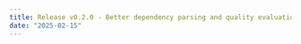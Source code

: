 ```yaml
---
title: Release v0.2.0 - Better dependency parsing and quality evaluations
date: "2025-02-15"
---
```

